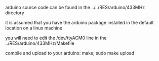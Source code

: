 arduino source code can be found in the ../../RES/arduino/433MHz directory

it is assumed that you have the arduino package installed in the default location on a linux machine

you will need to edit the /dev/ttyACM0 line in the ../RES/arduino/433MHz/Makefile

compile and upload to your arduino:
make; sudo make upload
